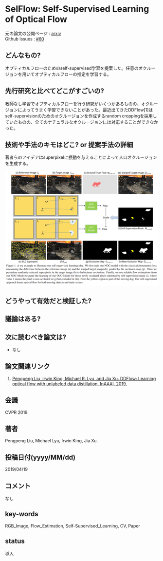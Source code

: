 # SelFlow: Self-Supervised Learning of Optical Flow

元の論文の公開ページ : [arxiv](https://arxiv.org/abs/1904.09117)  
Github Issues : [#60](https://github.com/Obarads/obarads.github.io/issues/60)

## どんなもの?
オプティカルフローのためのself-supervised学習を提案した。任意のオクルージョンを用いてオプティカルフローの推定を学習する。

## 先行研究と比べてどこがすごいの?
教師なし学習でオプティカルフローを行う研究がいくつかあるものの、オクルージョンによってうまく学習できないことがあった。最近出てきたDDFlow[1]はself-supervisionのためのオクルージョンを作成するrandom croppingを採用していたものの、全てのナチュラルなオクルージョンには対応することができなかった。

## 技術や手法のキモはどこ? or 提案手法の詳細
著者らのアイデアはsuperpixelに摂動を与えることによって人口オクルージョンを生成する。

![fig1](img/SSLoOF/fig1.png)

## どうやって有効だと検証した?

## 議論はある?

## 次に読むべき論文は?
- なし

## 論文関連リンク
1. [Pengpeng Liu, Irwin King, Michael R. Lyu, and Jia Xu. DDFlow: Learning optical flow with unlabeled data distillation. InAAAI, 2019.](https://arxiv.org/abs/1902.09145)

## 会議
CVPR 2019

## 著者
Pengpeng Liu, Michael Lyu, Irwin King, Jia Xu.

## 投稿日付(yyyy/MM/dd)
2019/04/19

## コメント
なし

## key-words
RGB_Image, Flow_Estimation, Self-Supervised_Learning, CV, Paper

## status
導入